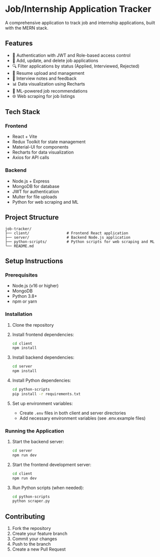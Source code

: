 # Job/Internship Application Tracker

A comprehensive application to track job and internship applications, built with the MERN stack.

## Features

- 🔐 Authentication with JWT and Role-based access control
- 📝 Add, update, and delete job applications
- 🔍 Filter applications by status (Applied, Interviewed, Rejected)
- 📄 Resume upload and management
- 📓 Interview notes and feedback
- 📊 Data visualization using Recharts
- 🤖 ML-powered job recommendations
- 🌐 Web scraping for job listings

## Tech Stack

### Frontend
- React + Vite
- Redux Toolkit for state management
- Material-UI for components
- Recharts for data visualization
- Axios for API calls

### Backend
- Node.js + Express
- MongoDB for database
- JWT for authentication
- Multer for file uploads
- Python for web scraping and ML

## Project Structure

```
job-tracker/
├── client/                 # Frontend React application
├── server/                 # Backend Node.js application
├── python-scripts/         # Python scripts for web scraping and ML
└── README.md
```

## Setup Instructions

### Prerequisites
- Node.js (v16 or higher)
- MongoDB
- Python 3.8+
- npm or yarn

### Installation

1. Clone the repository
2. Install frontend dependencies:
   ```bash
   cd client
   npm install
   ```

3. Install backend dependencies:
   ```bash
   cd server
   npm install
   ```

4. Install Python dependencies:
   ```bash
   cd python-scripts
   pip install -r requirements.txt
   ```

5. Set up environment variables:
   - Create `.env` files in both client and server directories
   - Add necessary environment variables (see .env.example files)

### Running the Application

1. Start the backend server:
   ```bash
   cd server
   npm run dev
   ```

2. Start the frontend development server:
   ```bash
   cd client
   npm run dev
   ```

3. Run Python scripts (when needed):
   ```bash
   cd python-scripts
   python scraper.py
   ```


## Contributing

1. Fork the repository
2. Create your feature branch
3. Commit your changes
4. Push to the branch
5. Create a new Pull Request 
